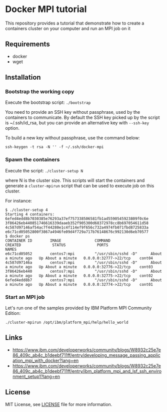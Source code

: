 # Docker MPI tutorial

This repository provides a tutorial that demonstrate how to create a containers cluster
on your computer and run an MPI job on it

## Requirements

* docker
* wget

## Installation

### Bootstrap the working copy 

Execute the bootstrap script: `./bootstrap`

You need to provide an SSH key without passphrase, used by the containers to communicate.
By default the SSH key picked up by the script is ~/.ssh/id_rsa,
but you can provide an alternative key with `--ssh-key` option.

To build a new key without passphrase, use the command below:

```
ssh-keygen -t rsa -N '' -f ~/.ssh/docker-mpi
```

### Spawn the containers

Execute the script: `./cluster-setup N`

where N is the cluster size.
This scripts will start the containers and generate a `cluster-mpirun` script that can be
used to execute job on this cluster.

For instance:

```
$ ./cluster-setup 4
Starting 4 containers:
6efed4edd8b7030385e76293a37ef757338506581fb1ad5590545923809f0c6e
3f86426eb440851746616339daaeb352f905300d68372978cc8b697054611d58
4c587d97146af54ac7f44280e1c4f114ef9f656c732a4974fb071fbd8725833a
e6c71cd05052800f3867a4946fe09d4f729a717b76148676c992130d6eb70577
$ docker ps
CONTAINER ID        IMAGE               COMMAND                  CREATED              STATUS              PORTS                    NAMES
e6c71cd05052        centos7:mpi         "/usr/sbin/sshd -D"      About a minute ago   Up About a minute   0.0.0.0:32777->22/tcp    cont04
4c587d97146a        centos7:mpi         "/usr/sbin/sshd -D"      About a minute ago   Up About a minute   0.0.0.0:32776->22/tcp    cont03
3f86426eb440        centos7:mpi         "/usr/sbin/sshd -D"      About a minute ago   Up About a minute   0.0.0.0:32775->22/tcp    cont02
6efed4edd8b7        centos7:mpi         "/usr/sbin/sshd -D"      About a minute ago   Up About a minute   0.0.0.0:32774->22/tcp    cont01
```

### Start an MPI job

Let's run one of the samples provided by IBM Platform MPI Community Edition:

```
./cluster-mpirun /opt/ibm/platform_mpi/help/hello_world
```

## Links

* https://www.ibm.com/developerworks/community/blogs/W8932c25e7e86_409c_ab4c_b1deebf711ff/entry/developing_message_passing_application_mpi_with_docker?lang=en
* https://www.ibm.com/developerworks/community/blogs/W8932c25e7e86_409c_ab4c_b1deebf711ff/entry/ibm_platform_mpi_and_lsf_ssh_environment_setup1?lang=en


## License

MIT License, see [LICENSE](LICENSE) file for more information.
